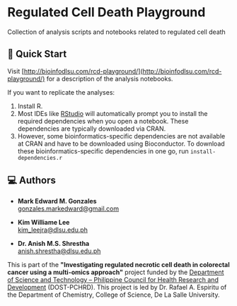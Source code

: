 # Regulated Cell Death Playground

Collection of analysis scripts and notebooks related to regulated cell death

## 🚀 Quick Start

Visit [http://bioinfodlsu.com/rcd-playground/](http://bioinfodlsu.com/rcd-playground/) for a description of the analysis notebooks.

If you want to replicate the analyses:
1. Install R.
2. Most IDEs like [RStudio](https://posit.co/download/rstudio-desktop/) will automatically prompt you to install the required dependencies when you open a notebook.
   These dependencies are typically downloaded via CRAN. 
3. However, some bioinformatics-specific dependencies are not available at CRAN and have to be downloaded using Bioconductor.
   To download these bioinformatics-specific dependencies in one go, run `install-dependencies.r`

## 💻 Authors
- **Mark Edward M. Gonzales** <br>
  gonzales.markedward@gmail.com

- **Kim Williame Lee** <br>
  kim_leejra@dlsu.edu.ph

- **Dr. Anish M.S. Shrestha** <br>
  anish.shrestha@dlsu.edu.ph

This is part of the **"Investigating regulated necrotic cell death in colorectal cancer using a multi-omics approach"** project funded by the [Department of Science and Technology &ndash; Philippine Council for Health Research and Development](https://www.pchrd.dost.gov.ph/) (DOST-PCHRD). This project is led by Dr. Rafael A. Espiritu of the Department of Chemistry, College of Science, De La Salle University.
